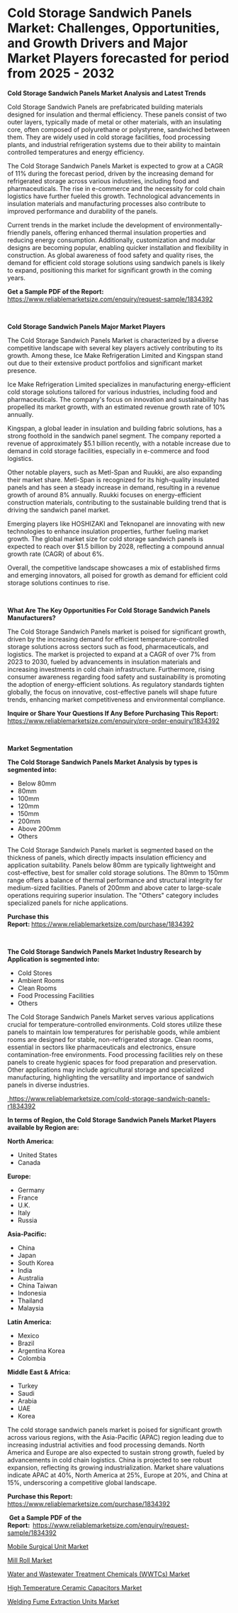 <p><h1>Cold Storage Sandwich Panels Market: Challenges, Opportunities, and Growth Drivers and Major Market Players forecasted for period from 2025 - 2032</h1></p><p><strong>Cold Storage Sandwich Panels Market Analysis and Latest Trends</strong></p>
<p><p>Cold Storage Sandwich Panels are prefabricated building materials designed for insulation and thermal efficiency. These panels consist of two outer layers, typically made of metal or other materials, with an insulating core, often composed of polyurethane or polystyrene, sandwiched between them. They are widely used in cold storage facilities, food processing plants, and industrial refrigeration systems due to their ability to maintain controlled temperatures and energy efficiency.</p><p>The Cold Storage Sandwich Panels Market is expected to grow at a CAGR of 11% during the forecast period, driven by the increasing demand for refrigerated storage across various industries, including food and pharmaceuticals. The rise in e-commerce and the necessity for cold chain logistics have further fueled this growth. Technological advancements in insulation materials and manufacturing processes also contribute to improved performance and durability of the panels.</p><p>Current trends in the market include the development of environmentally-friendly panels, offering enhanced thermal insulation properties and reducing energy consumption. Additionally, customization and modular designs are becoming popular, enabling quicker installation and flexibility in construction. As global awareness of food safety and quality rises, the demand for efficient cold storage solutions using sandwich panels is likely to expand, positioning this market for significant growth in the coming years.</p></p>
<p><strong>Get a Sample PDF of the Report:&nbsp;</strong> <a href="https://www.reliablemarketsize.com/enquiry/request-sample/1834392?utm_campaign=2218&utm_medium=2&utm_source=Github&utm_content=ia&utm_term=03022025&utm_id=cold-storage-sandwich-panels">https://www.reliablemarketsize.com/enquiry/request-sample/1834392</a></p>
<p>&nbsp;</p>
<p><strong>Cold Storage Sandwich Panels Major Market Players</strong></p>
<p><p>The Cold Storage Sandwich Panels Market is characterized by a diverse competitive landscape with several key players actively contributing to its growth. Among these, Ice Make Refrigeration Limited and Kingspan stand out due to their extensive product portfolios and significant market presence.</p><p>Ice Make Refrigeration Limited specializes in manufacturing energy-efficient cold storage solutions tailored for various industries, including food and pharmaceuticals. The company's focus on innovation and sustainability has propelled its market growth, with an estimated revenue growth rate of 10% annually.</p><p>Kingspan, a global leader in insulation and building fabric solutions, has a strong foothold in the sandwich panel segment. The company reported a revenue of approximately $5.1 billion recently, with a notable increase due to demand in cold storage facilities, especially in e-commerce and food logistics.</p><p>Other notable players, such as Metl-Span and Ruukki, are also expanding their market share. Metl-Span is recognized for its high-quality insulated panels and has seen a steady increase in demand, resulting in a revenue growth of around 8% annually. Ruukki focuses on energy-efficient construction materials, contributing to the sustainable building trend that is driving the sandwich panel market.</p><p>Emerging players like HOSHIZAKI and Teknopanel are innovating with new technologies to enhance insulation properties, further fueling market growth. The global market size for cold storage sandwich panels is expected to reach over $1.5 billion by 2028, reflecting a compound annual growth rate (CAGR) of about 6%.</p><p>Overall, the competitive landscape showcases a mix of established firms and emerging innovators, all poised for growth as demand for efficient cold storage solutions continues to rise.</p></p>
<p>&nbsp;</p>
<p><strong>What Are The Key Opportunities For Cold Storage Sandwich Panels Manufacturers?</strong></p>
<p><p>The Cold Storage Sandwich Panels market is poised for significant growth, driven by the increasing demand for efficient temperature-controlled storage solutions across sectors such as food, pharmaceuticals, and logistics. The market is projected to expand at a CAGR of over 7% from 2023 to 2030, fueled by advancements in insulation materials and increasing investments in cold chain infrastructure. Furthermore, rising consumer awareness regarding food safety and sustainability is promoting the adoption of energy-efficient solutions. As regulatory standards tighten globally, the focus on innovative, cost-effective panels will shape future trends, enhancing market competitiveness and environmental compliance.</p></p>
<p><strong>Inquire or Share Your Questions If Any Before Purchasing This Report:</strong> <a href="https://www.reliablemarketsize.com/enquiry/pre-order-enquiry/1834392?utm_campaign=2218&utm_medium=2&utm_source=Github&utm_content=ia&utm_term=03022025&utm_id=cold-storage-sandwich-panels">https://www.reliablemarketsize.com/enquiry/pre-order-enquiry/1834392</a></p>
<p>&nbsp;</p>
<p><strong>Market Segmentation</strong></p>
<p><strong>The Cold Storage Sandwich Panels Market Analysis by types is segmented into:</strong></p>
<p><ul><li>Below 80mm</li><li>80mm</li><li>100mm</li><li>120mm</li><li>150mm</li><li>200mm</li><li>Above 200mm</li><li>Others</li></ul></p>
<p><p>The Cold Storage Sandwich Panels market is segmented based on the thickness of panels, which directly impacts insulation efficiency and application suitability. Panels below 80mm are typically lightweight and cost-effective, best for smaller cold storage solutions. The 80mm to 150mm range offers a balance of thermal performance and structural integrity for medium-sized facilities. Panels of 200mm and above cater to large-scale operations requiring superior insulation. The "Others" category includes specialized panels for niche applications.</p></p>
<p><strong>Purchase this Report:&nbsp;</strong><a href="https://www.reliablemarketsize.com/purchase/1834392?utm_campaign=2218&utm_medium=2&utm_source=Github&utm_content=ia&utm_term=03022025&utm_id=cold-storage-sandwich-panels">https://www.reliablemarketsize.com/purchase/1834392</a></p>
<p>&nbsp;</p>
<p><strong>The Cold Storage Sandwich Panels Market Industry Research by Application is segmented into:</strong></p>
<p><ul><li>Cold Stores</li><li>Ambient Rooms</li><li>Clean Rooms</li><li>Food Processing Facilities</li><li>Others</li></ul></p>
<p><p>The Cold Storage Sandwich Panels Market serves various applications crucial for temperature-controlled environments. Cold stores utilize these panels to maintain low temperatures for perishable goods, while ambient rooms are designed for stable, non-refrigerated storage. Clean rooms, essential in sectors like pharmaceuticals and electronics, ensure contamination-free environments. Food processing facilities rely on these panels to create hygienic spaces for food preparation and preservation. Other applications may include agricultural storage and specialized manufacturing, highlighting the versatility and importance of sandwich panels in diverse industries.</p></p>
<p><a href="https://www.reliablemarketsize.com/cold-storage-sandwich-panels-r1834392?utm_campaign=2218&utm_medium=2&utm_source=Github&utm_content=ia&utm_term=03022025&utm_id=cold-storage-sandwich-panels">&nbsp;https://www.reliablemarketsize.com/cold-storage-sandwich-panels-r1834392</a></p>
<p><strong>In terms of Region, the Cold Storage Sandwich Panels Market Players available by Region are:</strong></p>
<p>
    <p> <strong> North America: </strong>
        <ul>
            <li>United States</li>
            <li>Canada</li>
        </ul>
        </p> 
    <p> <strong> Europe: </strong>
        <ul>
            <li>Germany</li>
            <li>France</li>
            <li>U.K.</li>
            <li>Italy</li>
            <li>Russia</li>
        </ul>
        </p> 
    <p> <strong> Asia-Pacific: </strong>
        <ul>
            <li>China</li>
            <li>Japan</li>
            <li>South Korea</li>
            <li>India</li>
            <li>Australia</li>
            <li>China Taiwan</li>
            <li>Indonesia</li>
            <li>Thailand</li>
            <li>Malaysia</li>
        </ul>
        </p> 
    <p> <strong> Latin America: </strong>
        <ul>
            <li>Mexico</li>
            <li>Brazil</li>
            <li>Argentina Korea</li>
            <li>Colombia</li>
        </ul>
        </p> 
    <p> <strong> Middle East & Africa: </strong>
        <ul>
            <li>Turkey</li>
            <li>Saudi</li>
            <li>Arabia</li>
            <li>UAE</li>
            <li>Korea</li>
        </ul>
    </p>
    </p>
<p><p>The cold storage sandwich panels market is poised for significant growth across various regions, with the Asia-Pacific (APAC) region leading due to increasing industrial activities and food processing demands. North America and Europe are also expected to sustain strong growth, fueled by advancements in cold chain logistics. China is projected to see robust expansion, reflecting its growing industrialization. Market share valuations indicate APAC at 40%, North America at 25%, Europe at 20%, and China at 15%, underscoring a competitive global landscape.</p></p>
<p><strong>Purchase this Report: </strong><a href="https://www.reliablemarketsize.com/purchase/1834392?utm_campaign=2218&utm_medium=2&utm_source=Github&utm_content=ia&utm_term=03022025&utm_id=cold-storage-sandwich-panels">https://www.reliablemarketsize.com/purchase/1834392</a></p>
<p>&nbsp;<strong>Get a Sample PDF of the Report:&nbsp;&nbsp;</strong><a href="https://www.reliablemarketsize.com/enquiry/request-sample/1834392?utm_campaign=2218&utm_medium=2&utm_source=Github&utm_content=ia&utm_term=03022025&utm_id=cold-storage-sandwich-panels">https://www.reliablemarketsize.com/enquiry/request-sample/1834392</a></p>
<p><strong></strong></p>
<p><p><a href="https://www.linkedin.com/pulse/revenue-forecast-mobile-surgical-unit-industry-85-cagr-from-d6zjf?utm_campaign=2218&utm_medium=2&utm_source=Github&utm_content=ia&utm_term=03022025&utm_id=cold-storage-sandwich-panels">Mobile Surgical Unit Market</a></p><p><a href="https://www.linkedin.com/pulse/mill-roll-market-research-report-2025-2032-capital-hype-m1pqf?utm_campaign=2218&utm_medium=2&utm_source=Github&utm_content=ia&utm_term=03022025&utm_id=cold-storage-sandwich-panels">Mill Roll Market</a></p><p><a href="https://www.linkedin.com/pulse/global-water-wastewater-treatment-chemicals-wwtcs-market-future-bagec?utm_campaign=2218&utm_medium=2&utm_source=Github&utm_content=ia&utm_term=03022025&utm_id=cold-storage-sandwich-panels">Water and Wastewater Treatment Chemicals (WWTCs) Market</a></p><p><a href="https://www.linkedin.com/pulse/growth-forecast-high-temperature-ceramic-capacitors-industry-projected-5m6de?utm_campaign=2218&utm_medium=2&utm_source=Github&utm_content=ia&utm_term=03022025&utm_id=cold-storage-sandwich-panels">High Temperature Ceramic Capacitors Market</a></p><p><a href="https://www.linkedin.com/pulse/market-revenue-forecast-welding-fume-extraction-units-industry-n5jef?utm_campaign=2218&utm_medium=2&utm_source=Github&utm_content=ia&utm_term=03022025&utm_id=cold-storage-sandwich-panels">Welding Fume Extraction Units Market</a></p></p>